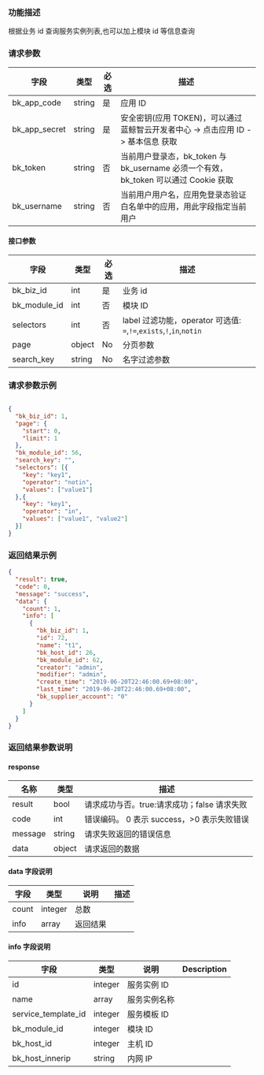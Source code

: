 ### 功能描述

根据业务 id 查询服务实例列表,也可以加上模块 id 等信息查询

### 请求参数

| 字段 | 类型 | 必选 |  描述 |
|-----------|------------|--------|------------|
| bk_app_code   | string | 是 | 应用 ID     |
| bk_app_secret | string | 是 | 安全密钥(应用 TOKEN)，可以通过 蓝鲸智云开发者中心 -&gt; 点击应用 ID -&gt; 基本信息 获取 |
| bk_token      | string | 否 | 当前用户登录态，bk_token 与 bk_username 必须一个有效，bk_token 可以通过 Cookie 获取 |
| bk_username   | string | 否 | 当前用户用户名，应用免登录态验证白名单中的应用，用此字段指定当前用户 |

#### 接口参数

| 字段                 |  类型      | 必选	   |  描述                 |
|----------------------|------------|--------|-----------------------|
| bk_biz_id            | int  | 是   | 业务 id |
| bk_module_id         | int  | 否   | 模块 ID |
| selectors            | int  | 否   | label 过滤功能，operator 可选值: `=`,`!=`,`exists`,`!`,`in`,`notin`|
| page         | object  | No   | 分页参数 |
| search_key         | string  | No   | 名字过滤参数 |


### 请求参数示例

```json

{
  "bk_biz_id": 1,
  "page": {
    "start": 0,
    "limit": 1
  },
  "bk_module_id": 56,
  "search_key": "",
  "selectors": [{
    "key": "key1",
    "operator": "notin",
    "values": ["value1"]
  },{
    "key": "key1",
    "operator": "in",
    "values": ["value1", "value2"]
  }]
}

```

### 返回结果示例

```json
{
  "result": true,
  "code": 0,
  "message": "success",
  "data": {
    "count": 1,
    "info": [
      {
        "bk_biz_id": 1,
        "id": 72,
        "name": "t1",
        "bk_host_id": 26,
        "bk_module_id": 62,
        "creator": "admin",
        "modifier": "admin",
        "create_time": "2019-06-20T22:46:00.69+08:00",
        "last_time": "2019-06-20T22:46:00.69+08:00",
        "bk_supplier_account": "0"
      }
    ]
  }
}
```

### 返回结果参数说明

#### response

| 名称  | 类型  | 描述 |
|---|---|---|
| result | bool | 请求成功与否。true:请求成功；false 请求失败 |
| code | int | 错误编码。 0 表示 success，>0 表示失败错误 |
| message | string | 请求失败返回的错误信息 |
| data | object | 请求返回的数据 |

#### data 字段说明

| 字段|类型|说明|描述|
|---|---|---|---|
|count|integer|总数||
|info|array|返回结果||

#### info 字段说明

| 字段|类型|说明|Description|
|---|---|---|---|
|id|integer|服务实例 ID||
|name|array|服务实例名称||
|service_template_id|integer|服务模板 ID||
|bk_module_id|integer|模块 ID||
|bk_host_id|integer|主机 ID||
|bk_host_innerip|string|内网 IP||
